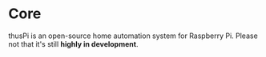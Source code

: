 # Core
thusPi is an open-source home automation system for Raspberry Pi. Please not that it's still **highly in development**.
